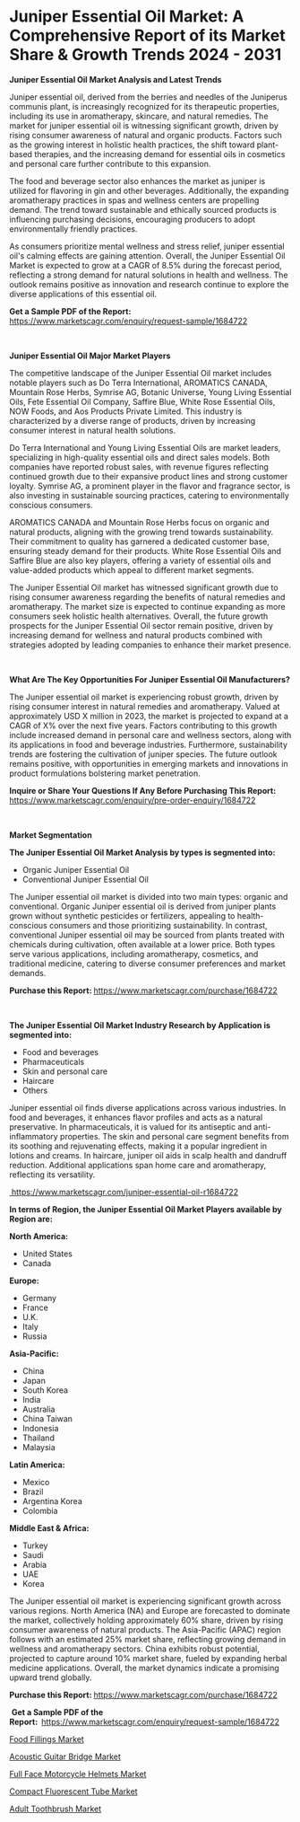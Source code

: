 <p><h1>Juniper Essential Oil Market: A Comprehensive Report of its Market Share & Growth Trends 2024 - 2031</h1></p><p><strong>Juniper Essential Oil Market Analysis and Latest Trends</strong></p>
<p><p>Juniper essential oil, derived from the berries and needles of the Juniperus communis plant, is increasingly recognized for its therapeutic properties, including its use in aromatherapy, skincare, and natural remedies. The market for juniper essential oil is witnessing significant growth, driven by rising consumer awareness of natural and organic products. Factors such as the growing interest in holistic health practices, the shift toward plant-based therapies, and the increasing demand for essential oils in cosmetics and personal care further contribute to this expansion.</p><p>The food and beverage sector also enhances the market as juniper is utilized for flavoring in gin and other beverages. Additionally, the expanding aromatherapy practices in spas and wellness centers are propelling demand. The trend toward sustainable and ethically sourced products is influencing purchasing decisions, encouraging producers to adopt environmentally friendly practices.</p><p>As consumers prioritize mental wellness and stress relief, juniper essential oil's calming effects are gaining attention. Overall, the Juniper Essential Oil Market is expected to grow at a CAGR of 8.5% during the forecast period, reflecting a strong demand for natural solutions in health and wellness. The outlook remains positive as innovation and research continue to explore the diverse applications of this essential oil.</p></p>
<p><strong>Get a Sample PDF of the Report:&nbsp;</strong> <a href="https://www.marketscagr.com/enquiry/request-sample/1684722?utm_campaign=1615&utm_medium=2&utm_source=Github&utm_content=ia&utm_term=19102024&utm_id=juniper-essential-oil">https://www.marketscagr.com/enquiry/request-sample/1684722</a></p>
<p>&nbsp;</p>
<p><strong>Juniper Essential Oil Major Market Players</strong></p>
<p><p>The competitive landscape of the Juniper Essential Oil market includes notable players such as Do Terra International, AROMATICS CANADA, Mountain Rose Herbs, Symrise AG, Botanic Universe, Young Living Essential Oils, Fete Essential Oil Company, Saffire Blue, White Rose Essential Oils, NOW Foods, and Aos Products Private Limited. This industry is characterized by a diverse range of products, driven by increasing consumer interest in natural health solutions.</p><p>Do Terra International and Young Living Essential Oils are market leaders, specializing in high-quality essential oils and direct sales models. Both companies have reported robust sales, with revenue figures reflecting continued growth due to their expansive product lines and strong customer loyalty. Symrise AG, a prominent player in the flavor and fragrance sector, is also investing in sustainable sourcing practices, catering to environmentally conscious consumers.</p><p>AROMATICS CANADA and Mountain Rose Herbs focus on organic and natural products, aligning with the growing trend towards sustainability. Their commitment to quality has garnered a dedicated customer base, ensuring steady demand for their products. White Rose Essential Oils and Saffire Blue are also key players, offering a variety of essential oils and value-added products which appeal to different market segments.</p><p>The Juniper Essential Oil market has witnessed significant growth due to rising consumer awareness regarding the benefits of natural remedies and aromatherapy. The market size is expected to continue expanding as more consumers seek holistic health alternatives. Overall, the future growth prospects for the Juniper Essential Oil sector remain positive, driven by increasing demand for wellness and natural products combined with strategies adopted by leading companies to enhance their market presence.</p></p>
<p>&nbsp;</p>
<p><strong>What Are The Key Opportunities For Juniper Essential Oil Manufacturers?</strong></p>
<p><p>The Juniper essential oil market is experiencing robust growth, driven by rising consumer interest in natural remedies and aromatherapy. Valued at approximately USD X million in 2023, the market is projected to expand at a CAGR of X% over the next five years. Factors contributing to this growth include increased demand in personal care and wellness sectors, along with its applications in food and beverage industries. Furthermore, sustainability trends are fostering the cultivation of juniper species. The future outlook remains positive, with opportunities in emerging markets and innovations in product formulations bolstering market penetration.</p></p>
<p><strong>Inquire or Share Your Questions If Any Before Purchasing This Report:</strong> <a href="https://www.marketscagr.com/enquiry/pre-order-enquiry/1684722?utm_campaign=1615&utm_medium=2&utm_source=Github&utm_content=ia&utm_term=19102024&utm_id=juniper-essential-oil">https://www.marketscagr.com/enquiry/pre-order-enquiry/1684722</a></p>
<p>&nbsp;</p>
<p><strong>Market Segmentation</strong></p>
<p><strong>The Juniper Essential Oil Market Analysis by types is segmented into:</strong></p>
<p><ul><li>Organic Juniper Essential Oil</li><li>Conventional Juniper Essential Oil</li></ul></p>
<p><p>The Juniper essential oil market is divided into two main types: organic and conventional. Organic Juniper essential oil is derived from juniper plants grown without synthetic pesticides or fertilizers, appealing to health-conscious consumers and those prioritizing sustainability. In contrast, conventional Juniper essential oil may be sourced from plants treated with chemicals during cultivation, often available at a lower price. Both types serve various applications, including aromatherapy, cosmetics, and traditional medicine, catering to diverse consumer preferences and market demands.</p></p>
<p><strong>Purchase this Report:&nbsp;</strong><a href="https://www.marketscagr.com/purchase/1684722?utm_campaign=1615&utm_medium=2&utm_source=Github&utm_content=ia&utm_term=19102024&utm_id=juniper-essential-oil">https://www.marketscagr.com/purchase/1684722</a></p>
<p>&nbsp;</p>
<p><strong>The Juniper Essential Oil Market Industry Research by Application is segmented into:</strong></p>
<p><ul><li>Food and beverages</li><li>Pharmaceuticals</li><li>Skin and personal care</li><li>Haircare</li><li>Others</li></ul></p>
<p><p>Juniper essential oil finds diverse applications across various industries. In food and beverages, it enhances flavor profiles and acts as a natural preservative. In pharmaceuticals, it is valued for its antiseptic and anti-inflammatory properties. The skin and personal care segment benefits from its soothing and rejuvenating effects, making it a popular ingredient in lotions and creams. In haircare, juniper oil aids in scalp health and dandruff reduction. Additional applications span home care and aromatherapy, reflecting its versatility.</p></p>
<p><a href="https://www.marketscagr.com/juniper-essential-oil-r1684722?utm_campaign=1615&utm_medium=2&utm_source=Github&utm_content=ia&utm_term=19102024&utm_id=juniper-essential-oil">&nbsp;https://www.marketscagr.com/juniper-essential-oil-r1684722</a></p>
<p><strong>In terms of Region, the Juniper Essential Oil Market Players available by Region are:</strong></p>
<p>
    <p> <strong> North America: </strong>
        <ul>
            <li>United States</li>
            <li>Canada</li>
        </ul>
        </p> 
    <p> <strong> Europe: </strong>
        <ul>
            <li>Germany</li>
            <li>France</li>
            <li>U.K.</li>
            <li>Italy</li>
            <li>Russia</li>
        </ul>
        </p> 
    <p> <strong> Asia-Pacific: </strong>
        <ul>
            <li>China</li>
            <li>Japan</li>
            <li>South Korea</li>
            <li>India</li>
            <li>Australia</li>
            <li>China Taiwan</li>
            <li>Indonesia</li>
            <li>Thailand</li>
            <li>Malaysia</li>
        </ul>
        </p> 
    <p> <strong> Latin America: </strong>
        <ul>
            <li>Mexico</li>
            <li>Brazil</li>
            <li>Argentina Korea</li>
            <li>Colombia</li>
        </ul>
        </p> 
    <p> <strong> Middle East & Africa: </strong>
        <ul>
            <li>Turkey</li>
            <li>Saudi</li>
            <li>Arabia</li>
            <li>UAE</li>
            <li>Korea</li>
        </ul>
    </p>
    </p>
<p><p>The Juniper essential oil market is experiencing significant growth across various regions. North America (NA) and Europe are forecasted to dominate the market, collectively holding approximately 60% share, driven by rising consumer awareness of natural products. The Asia-Pacific (APAC) region follows with an estimated 25% market share, reflecting growing demand in wellness and aromatherapy sectors. China exhibits robust potential, projected to capture around 10% market share, fueled by expanding herbal medicine applications. Overall, the market dynamics indicate a promising upward trend globally.</p></p>
<p><strong>Purchase this Report: </strong><a href="https://www.marketscagr.com/purchase/1684722?utm_campaign=1615&utm_medium=2&utm_source=Github&utm_content=ia&utm_term=19102024&utm_id=juniper-essential-oil">https://www.marketscagr.com/purchase/1684722</a></p>
<p>&nbsp;<strong>Get a Sample PDF of the Report:&nbsp;&nbsp;</strong><a href="https://www.marketscagr.com/enquiry/request-sample/1684722?utm_campaign=1615&utm_medium=2&utm_source=Github&utm_content=ia&utm_term=19102024&utm_id=juniper-essential-oil">https://www.marketscagr.com/enquiry/request-sample/1684722</a></p>
<p><strong></strong></p>
<p><p><a href="https://www.linkedin.com/pulse/food-fillings-value-chain-analysis-from-raw-materials-end-user-v0lge?utm_campaign=1615&utm_medium=2&utm_source=Github&utm_content=ia&utm_term=19102024&utm_id=juniper-essential-oil">Food Fillings Market</a></p><p><a href="https://www.linkedin.com/pulse/mapping-acoustic-guitar-bridge-market-trends-challenges-breakthroughs-xctif?utm_campaign=1615&utm_medium=2&utm_source=Github&utm_content=ia&utm_term=19102024&utm_id=juniper-essential-oil">Acoustic Guitar Bridge Market</a></p><p><a href="https://www.linkedin.com/pulse/regional-adaptations-global-full-face-motorcycle-helmets-market-0qbwf?utm_campaign=1615&utm_medium=2&utm_source=Github&utm_content=ia&utm_term=19102024&utm_id=juniper-essential-oil">Full Face Motorcycle Helmets Market</a></p><p><a href="https://www.linkedin.com/pulse/navigating-compact-fluorescent-tube-market-expert-7b5be?utm_campaign=1615&utm_medium=2&utm_source=Github&utm_content=ia&utm_term=19102024&utm_id=juniper-essential-oil">Compact Fluorescent Tube Market</a></p><p><a href="https://www.linkedin.com/pulse/global-adult-toothbrush-market-focus-product-type-hot-melt-densitypolyester-5sipf?utm_campaign=1615&utm_medium=2&utm_source=Github&utm_content=ia&utm_term=19102024&utm_id=juniper-essential-oil">Adult Toothbrush Market</a></p></p>